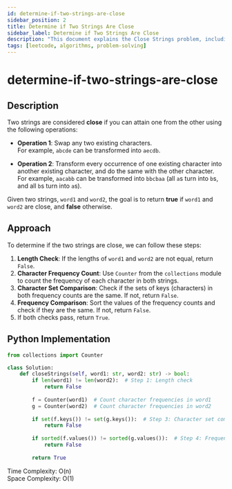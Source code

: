 ```yaml
---
id: determine-if-two-strings-are-close
sidebar_position: 2
title: Determine if Two Strings Are Close
sidebar_label: Determine if Two Strings Are Close
description: "This document explains the Close Strings problem, including its description, approach, and implementation."
tags: [leetcode, algorithms, problem-solving]
---
```


# determine-if-two-strings-are-close

## Description
Two strings are considered **close** if you can attain one from the other using the following operations:

- **Operation 1**: Swap any two existing characters.  
  For example, `abcde` can be transformed into `aecdb`.

- **Operation 2**: Transform every occurrence of one existing character into another existing character, and do the same with the other character.  
  For example, `aacabb` can be transformed into `bbcbaa` (all `a`s turn into `b`s, and all `b`s turn into `a`s).

Given two strings, `word1` and `word2`, the goal is to return **true** if `word1` and `word2` are close, and **false** otherwise.

## Approach
To determine if the two strings are close, we can follow these steps:

1. **Length Check**: If the lengths of `word1` and `word2` are not equal, return `False`.
2. **Character Frequency Count**: Use `Counter` from the `collections` module to count the frequency of each character in both strings.
3. **Character Set Comparison**: Check if the sets of keys (characters) in both frequency counts are the same. If not, return `False`.
4. **Frequency Comparison**: Sort the values of the frequency counts and check if they are the same. If not, return `False`.
5. If both checks pass, return `True`.

## Python Implementation
```python
from collections import Counter

class Solution:
    def closeStrings(self, word1: str, word2: str) -> bool:
        if len(word1) != len(word2):  # Step 1: Length check
            return False
        
        f = Counter(word1)  # Count character frequencies in word1
        g = Counter(word2)  # Count character frequencies in word2
        
        if set(f.keys()) != set(g.keys()):  # Step 3: Character set comparison
            return False
        
        if sorted(f.values()) != sorted(g.values()):  # Step 4: Frequency comparison
            return False
        
        return True 
```
Time Complexity: O(n) <br>
Space Complexity: O(1)       
